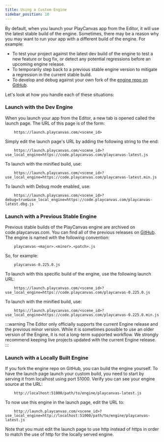 ```yaml
---
title: Using a Custom Engine
sidebar_position: 10
---
```


By default, when you launch your PlayCanvas app from the Editor, it will use the latest stable build of the engine. Sometimes, there may be a reason why you may want to run your app with a different build of the engine. For example:

* To test your project against the latest dev build of the engine to test a new feature or bug fix, or detect any potential regressions before an upcoming engine release.
* To temporarily step back to a previous stable engine version to mitigate a regression in the current stable build.
* To develop and debug against your own fork of the [engine repo on GitHub][1].

Let's look at how you handle each of these situations:

### Launch with the Dev Engine

When you launch your app from the Editor, a new tab is opened called the launch page. The URL of this page is of the form:

```
    https://launch.playcanvas.com/<scene_id>
```

Simply edit the launch page's URL by adding the following string to the end:

```
    https://launch.playcanvas.com/<scene_id>?use_local_engine=https://code.playcanvas.com/playcanvas-latest.js
```

To launch with the minified build, use:

```
    https://launch.playcanvas.com/<scene_id>?use_local_engine=https://code.playcanvas.com/playcanvas-latest.min.js
```

To launch with Debug mode enabled, use:

```
    https://launch.playcanvas.com/<scene_id>?debug=true&use_local_engine=https://code.playcanvas.com/playcanvas-latest.dbg.js
```

### Launch with a Previous Stable Engine

Previous stable builds of the PlayCanvas engine are archived on code.playcanvas.com. You can find all of the previous releases on [GitHub][2]. The engine is named with the following convention:

```
    playcanvas-<major>.<minor>.<patch>.js
```

So, for example:

```
    playcanvas-0.225.0.js
```

To launch with this specific build of the engine, use the following launch URL:

```
    https://launch.playcanvas.com/<scene_id>?use_local_engine=https://code.playcanvas.com/playcanvas-0.225.0.js
```

To launch with the minified build, use:

```
    https://launch.playcanvas.com/<scene_id>?use_local_engine=https://code.playcanvas.com/playcanvas-0.225.0.min.js
```

:::warning
The Editor only officially supports the current Engine release and the previous minor version. While it is sometimes possible to use an older version of the Engine, it is not a long-term supported workflow. We strongly recommend keeping live projects updated with the current Engine release.
:::

### Launch with a Locally Built Engine

If you fork the engine repo on GitHub, you can build the engine yourself. To have the launch page launch your custom build, you need to start by serving it from localhost using port 51000. Verify you can see your engine source at the URL:

```
    http://localhost:51000/path/to/engine/playcanvas-latest.js
```

To now use this engine in the launch page, edit the URL to:

```
    http://launch.playcanvas.com/<scene_id>?use_local_engine=http://localhost:51000/path/to/engine/playcanvas-latest.js
```

Note that you must edit the launch page to use http instead of https in order to match the use of http for the locally served engine.

[1]: https://github.com/playcanvas/engine
[2]: https://github.com/playcanvas/engine/releases
